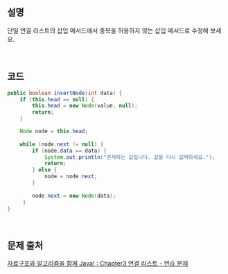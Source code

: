 ## 설명

단일 연결 리스트의 삽입 메서드에서 중복을 허용하지 않는 삽입 메서드로 수정해 보세요.

<br>

## 코드

```java
public boolean insertNode(int data) {
    if (this.head == null) {
        this.head = new Node(value, null);
        return;
    }

    Node node = this.head;
    
    while (node.next != null) {
        if (node.data == data) {
            System.out.println("존재하는 값입니다. 값을 다시 입력하세요.");
            return;
        } else {
            node = node.next;
        }
       
        node.next = new Node(data);
     }
}
```

<br>

## 문제 출처
[자료구조와 알고리즘을 함께 Java! : Chapter3 연결 리스트 - 연습 문제](https://github.com/bjpublic/javarithms)
